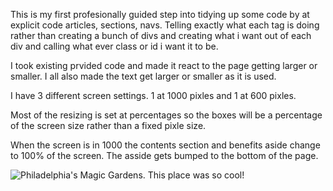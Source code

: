 This is my first profesionally guided step into tidying up some code by at explicit code articles, sections, navs. Telling exactly what each tag is doing rather than creating a bunch of divs and creating what i want out of each div and calling what ever class or id i want it to be.

I took existing prvided code and made it react to the page getting larger or smaller. I all also made the text get larger or smaller as it is used.

I have 3 different screen settings. 1 at 1000 pixles and 1 at 600 pixles.

Most of the resizing is set at percentages so the boxes will be a percentage of the screen size rather than a fixed pixle size.

When the screen is in 1000 the contents section and benefits aside change to 100% of the screen. The asside gets bumped to the bottom of the page.

![Philadelphia's Magic Gardens. This place was so cool!](./assets/images/brand-awarness.png "Philadelphia's Magic Gardens")